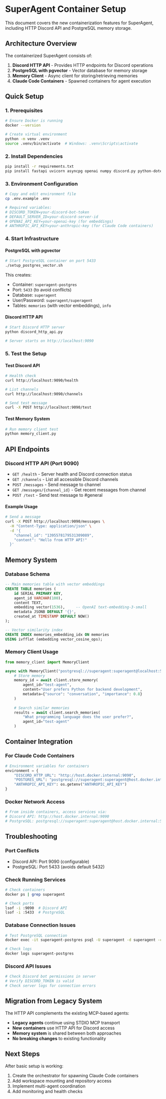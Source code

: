 # SuperAgent Container Setup

This document covers the new containerization features for SuperAgent, including HTTP Discord API and PostgreSQL memory storage.

## Architecture Overview

The containerized SuperAgent consists of:
1. **Discord HTTP API** - Provides HTTP endpoints for Discord operations
2. **PostgreSQL with pgvector** - Vector database for memory storage
3. **Memory Client** - Async client for storing/retrieving memories
4. **Claude Code Containers** - Spawned containers for agent execution

## Quick Setup

### 1. Prerequisites
```bash
# Ensure Docker is running
docker --version

# Create virtual environment
python -m venv .venv
source .venv/bin/activate  # Windows: .venv\Scripts\activate
```

### 2. Install Dependencies
```bash
pip install -r requirements.txt
pip install fastapi uvicorn asyncpg openai numpy discord.py python-dotenv
```

### 3. Environment Configuration
```bash
# Copy and edit environment file
cp .env.example .env

# Required variables:
# DISCORD_TOKEN=your-discord-bot-token
# DEFAULT_SERVER_ID=your-discord-server-id
# OPENAI_API_KEY=your-openai-key (for embeddings)
# ANTHROPIC_API_KEY=your-anthropic-key (for Claude Code containers)
```

### 4. Start Infrastructure

#### PostgreSQL with pgvector
```bash
# Start PostgreSQL container on port 5433
./setup_postgres_vector.sh
```

This creates:
- Container: `superagent-postgres`
- Port: `5433` (to avoid conflicts)
- Database: `superagent`
- User/Password: `superagent/superagent`
- Tables: `memories` (with vector embeddings), `info`

#### Discord HTTP API
```bash
# Start Discord HTTP server
python discord_http_api.py

# Server starts on http://localhost:9090
```

### 5. Test the Setup

#### Test Discord API
```bash
# Health check
curl http://localhost:9090/health

# List channels
curl http://localhost:9090/channels

# Send test message
curl -X POST http://localhost:9090/test
```

#### Test Memory System
```bash
# Run memory client test
python memory_client.py
```

## API Endpoints

### Discord HTTP API (Port 9090)

- `GET /health` - Server health and Discord connection status
- `GET /channels` - List all accessible Discord channels
- `POST /messages` - Send message to channel
- `GET /messages/{channel_id}` - Get recent messages from channel
- `POST /test` - Send test message to #general

#### Example Usage
```bash
# Send a message
curl -X POST http://localhost:9090/messages \
  -H "Content-Type: application/json" \
  -d '{
    "channel_id": "1395578179531309089",
    "content": "Hello from HTTP API!"
  }'
```

## Memory System

### Database Schema
```sql
-- Main memories table with vector embeddings
CREATE TABLE memories (
    id SERIAL PRIMARY KEY,
    agent_id VARCHAR(100),
    content TEXT,
    embedding vector(1536),     -- OpenAI text-embedding-3-small
    metadata JSONB DEFAULT '{}',
    created_at TIMESTAMP DEFAULT NOW()
);

-- Vector similarity index
CREATE INDEX memories_embedding_idx ON memories 
USING ivfflat (embedding vector_cosine_ops);
```

### Memory Client Usage
```python
from memory_client import MemoryClient

async with MemoryClient("postgresql://superagent:superagent@localhost:5433/superagent") as client:
    # Store memory
    memory_id = await client.store_memory(
        agent_id="test-agent",
        content="User prefers Python for backend development",
        metadata={"source": "conversation", "importance": 0.8}
    )
    
    # Search similar memories
    results = await client.search_memories(
        "What programming language does the user prefer?",
        agent_id="test-agent"
    )
```

## Container Integration

### For Claude Code Containers
```python
# Environment variables for containers
environment = {
    "DISCORD_HTTP_URL": "http://host.docker.internal:9090",
    "POSTGRES_URL": "postgresql://superagent:superagent@host.docker.internal:5433/superagent",
    "ANTHROPIC_API_KEY": os.getenv("ANTHROPIC_API_KEY")
}
```

### Docker Network Access
```bash
# From inside containers, access services via:
# Discord API: http://host.docker.internal:9090
# PostgreSQL: postgresql://superagent:superagent@host.docker.internal:5433/superagent
```

## Troubleshooting

### Port Conflicts
- Discord API: Port 9090 (configurable)
- PostgreSQL: Port 5433 (avoids default 5432)

### Check Running Services
```bash
# Check containers
docker ps | grep superagent

# Check ports
lsof -i :9090  # Discord API
lsof -i :5433  # PostgreSQL
```

### Database Connection Issues
```bash
# Test PostgreSQL connection
docker exec -it superagent-postgres psql -U superagent -d superagent -c "SELECT 'Connection OK'"

# Check logs
docker logs superagent-postgres
```

### Discord API Issues
```bash
# Check Discord bot permissions in server
# Verify DISCORD_TOKEN is valid
# Check server logs for connection errors
```

## Migration from Legacy System

The HTTP API complements the existing MCP-based agents:
- **Legacy agents** continue using STDIO MCP transport
- **New containers** use HTTP API for Discord access
- **Memory system** is shared between both approaches
- **No breaking changes** to existing functionality

## Next Steps

After basic setup is working:
1. Create the orchestrator for spawning Claude Code containers
2. Add workspace mounting and repository access
3. Implement multi-agent coordination
4. Add monitoring and health checks